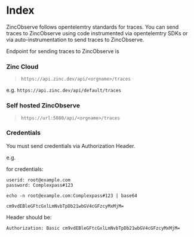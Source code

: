 # Index

ZincObserve follows opentelemtry standards for traces. You can send traces to ZincObserve using code instrumented via opentelemtry SDKs or via auto-instrumentation to send traces to ZincObserve.


Endpoint for sending traces to ZincObserve is 

### Zinc Cloud

> `https://api.zinc.dev/api/<orgname>/traces`

e.g. `https://api.zinc.dev/api/default/traces`

### Self hosted ZincObserve
> `https://url:5080/api/<orgname>/traces`

### Credentials
You must send credentials via Authorization Header.

e.g. 

for credentials:

```
userid: root@example.com
password: Complexpass#123
```

```shell
echo -n root@example.com:Complexpass#123 | base64
```

`cm9vdEBleGFtcGxlLmNvbTpDb21wbGV4cGFzcyMxMjM=`

Header should be:

```
Authorization: Basic cm9vdEBleGFtcGxlLmNvbTpDb21wbGV4cGFzcyMxMjM=
```


